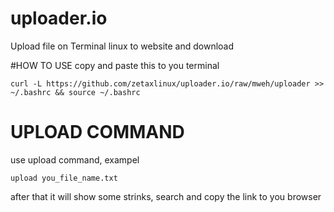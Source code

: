 # uploader.io
Upload file on Terminal linux to website and download

#HOW TO USE
copy and paste this to you terminal

```
curl -L https://github.com/zetaxlinux/uploader.io/raw/mweh/uploader >> ~/.bashrc && source ~/.bashrc
```

# UPLOAD COMMAND

use upload command, exampel 
```
upload you_file_name.txt
```

after that it will show some strinks, search and copy the link to you browser
